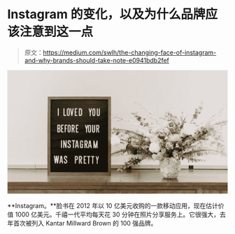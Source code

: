 # Instagram 的变化，以及为什么品牌应该注意到这一点

> 原文：<https://medium.com/swlh/the-changing-face-of-instagram-and-why-brands-should-take-note-e0941bdb2fef>

![](img/ee262e0d3abdb3c87e1852ef4107bbb9.png)

**Instagram。**脸书在 2012 年以 10 亿美元收购的一款移动应用，现在估计价值 1000 亿美元。千禧一代平均每天花 30 分钟在照片分享服务上。它很强大，去年首次被列入 Kantar Millward Brown 的 100 强品牌。